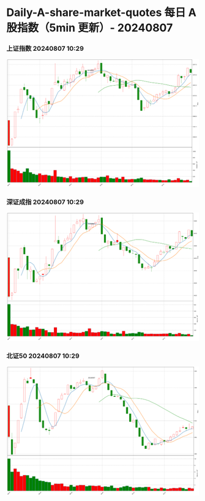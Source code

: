 
# Daily-A-share-market-quotes 每日 A 股指数（5min 更新）- 20240807

### 上证指数 20240807 10:29
![](./fig/2024/8/20240807-sh000001.png)

### 深证成指 20240807 10:29
![](./fig/2024/8/20240807-sz399001.png)

### 北证50 20240807 10:29
![](./fig/2024/8/20240807-bj899050.png)
